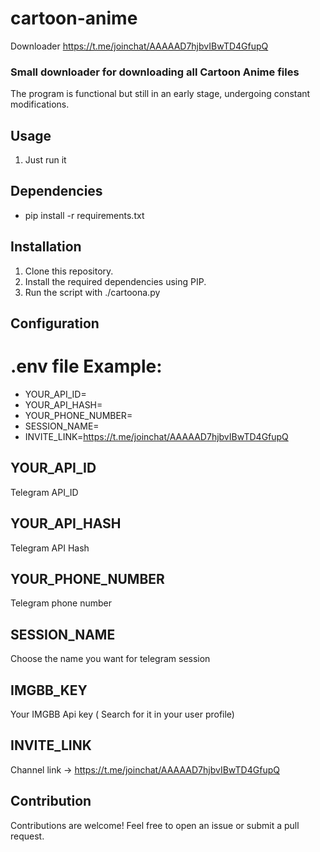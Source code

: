 # cartoon-anime
Downloader https://t.me/joinchat/AAAAAD7hjbvIBwTD4GfupQ

### Small downloader for downloading all Cartoon Anime files

The program is functional but still in an early stage, undergoing constant modifications.

## Usage

1. Just run it

## Dependencies

- pip install -r requirements.txt

## Installation

1. Clone this repository.
2. Install the required dependencies using PIP.
3. Run the script with ./cartoona.py

## Configuration
# .env file Example:

- YOUR_API_ID=
- YOUR_API_HASH=
- YOUR_PHONE_NUMBER=
- SESSION_NAME=
- INVITE_LINK=https://t.me/joinchat/AAAAAD7hjbvIBwTD4GfupQ

## YOUR_API_ID
Telegram API_ID

## YOUR_API_HASH
Telegram API Hash

## YOUR_PHONE_NUMBER
Telegram phone number

## SESSION_NAME
Choose the name you want for telegram session

## IMGBB_KEY
Your IMGBB Api key ( Search for it in your user profile)

## INVITE_LINK
Channel link -> https://t.me/joinchat/AAAAAD7hjbvIBwTD4GfupQ

## Contribution

Contributions are welcome! Feel free to open an issue or submit a pull request.
